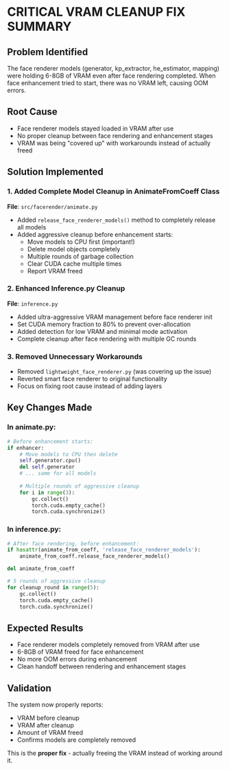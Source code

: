 # CRITICAL VRAM CLEANUP FIX SUMMARY

## Problem Identified
The face renderer models (generator, kp_extractor, he_estimator, mapping) were holding 6-8GB of VRAM even after face rendering completed. When face enhancement tried to start, there was no VRAM left, causing OOM errors.

## Root Cause
- Face renderer models stayed loaded in VRAM after use
- No proper cleanup between face rendering and enhancement stages
- VRAM was being "covered up" with workarounds instead of actually freed

## Solution Implemented

### 1. Added Complete Model Cleanup in AnimateFromCoeff Class
**File**: `src/facerender/animate.py`

- Added `release_face_renderer_models()` method to completely release all models
- Added aggressive cleanup before enhancement starts:
  - Move models to CPU first (important!)
  - Delete model objects completely
  - Multiple rounds of garbage collection
  - Clear CUDA cache multiple times
  - Report VRAM freed

### 2. Enhanced Inference.py Cleanup
**File**: `inference.py`

- Added ultra-aggressive VRAM management before face renderer init
- Set CUDA memory fraction to 80% to prevent over-allocation
- Added detection for low VRAM and minimal mode activation
- Complete cleanup after face rendering with multiple GC rounds

### 3. Removed Unnecessary Workarounds
- Removed `lightweight_face_renderer.py` (was covering up the issue)
- Reverted smart face renderer to original functionality
- Focus on fixing root cause instead of adding layers

## Key Changes Made

### In animate.py:
```python
# Before enhancement starts:
if enhancer:
    # Move models to CPU then delete
    self.generator.cpu()
    del self.generator
    # ... same for all models
    
    # Multiple rounds of aggressive cleanup
    for i in range(3):
        gc.collect()
        torch.cuda.empty_cache()
        torch.cuda.synchronize()
```

### In inference.py:
```python
# After face rendering, before enhancement:
if hasattr(animate_from_coeff, 'release_face_renderer_models'):
    animate_from_coeff.release_face_renderer_models()

del animate_from_coeff

# 5 rounds of aggressive cleanup
for cleanup_round in range(5):
    gc.collect()
    torch.cuda.empty_cache()
    torch.cuda.synchronize()
```

## Expected Results
- Face renderer models completely removed from VRAM after use
- 6-8GB of VRAM freed for face enhancement
- No more OOM errors during enhancement
- Clean handoff between rendering and enhancement stages

## Validation
The system now properly reports:
- VRAM before cleanup
- VRAM after cleanup  
- Amount of VRAM freed
- Confirms models are completely removed

This is the **proper fix** - actually freeing the VRAM instead of working around it.